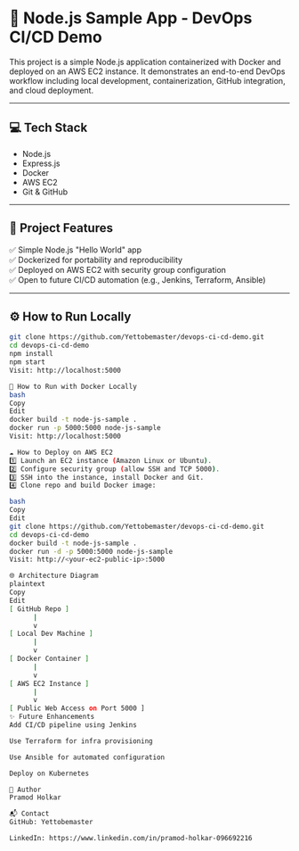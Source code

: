 # 🚀 Node.js Sample App - DevOps CI/CD Demo

This project is a simple Node.js application containerized with Docker and deployed on an AWS EC2 instance. It demonstrates an end-to-end DevOps workflow including local development, containerization, GitHub integration, and cloud deployment.

---

## 💻 Tech Stack

- Node.js
- Express.js
- Docker
- AWS EC2
- Git & GitHub

---

## 📄 Project Features

✅ Simple Node.js "Hello World" app  
✅ Dockerized for portability and reproducibility  
✅ Deployed on AWS EC2 with security group configuration  
✅ Open to future CI/CD automation (e.g., Jenkins, Terraform, Ansible)

---

## ⚙️ How to Run Locally

```bash
git clone https://github.com/Yettobemaster/devops-ci-cd-demo.git
cd devops-ci-cd-demo
npm install
npm start
Visit: http://localhost:5000

🐳 How to Run with Docker Locally
bash
Copy
Edit
docker build -t node-js-sample .
docker run -p 5000:5000 node-js-sample
Visit: http://localhost:5000

☁️ How to Deploy on AWS EC2
1️⃣ Launch an EC2 instance (Amazon Linux or Ubuntu).
2️⃣ Configure security group (allow SSH and TCP 5000).
3️⃣ SSH into the instance, install Docker and Git.
4️⃣ Clone repo and build Docker image:

bash
Copy
Edit
git clone https://github.com/Yettobemaster/devops-ci-cd-demo.git
cd devops-ci-cd-demo
docker build -t node-js-sample .
docker run -d -p 5000:5000 node-js-sample
Visit: http://<your-ec2-public-ip>:5000

🌐 Architecture Diagram
plaintext
Copy
Edit
[ GitHub Repo ] 
      |
      v
[ Local Dev Machine ]
      |
      v
[ Docker Container ]
      |
      v
[ AWS EC2 Instance ]
      |
      v
[ Public Web Access on Port 5000 ]
✨ Future Enhancements
Add CI/CD pipeline using Jenkins

Use Terraform for infra provisioning

Use Ansible for automated configuration

Deploy on Kubernetes

🙏 Author
Pramod Holkar

📬 Contact
GitHub: Yettobemaster

LinkedIn: https://www.linkedin.com/in/pramod-holkar-096692216
